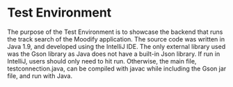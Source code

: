 # Test Environment
  The purpose of the Test Environment is to showcase the backend that runs the track search of the Moodify application. The source code was written in Java 1.9, and developed using the IntelliJ IDE. The only external library used was the Gson library as Java does not have a built-in Json library. If run in IntelliJ, users should only need to hit run. Otherwise, the main file, testconnection.java, can be compiled with javac while including the Gson jar file, and run with Java.
